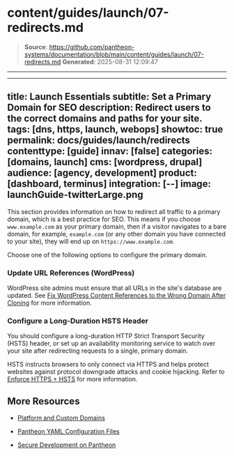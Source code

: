 # content/guides/launch/07-redirects.md

> **Source**: https://github.com/pantheon-systems/documentation/blob/main/content/guides/launch/07-redirects.md
> **Generated**: 2025-08-31 12:09:47

---

---
title: Launch Essentials
subtitle: Set a Primary Domain for SEO
description: Redirect users to the correct domains and paths for your site.
tags: [dns, https, launch, webops]
showtoc: true
permalink: docs/guides/launch/redirects
contenttype: [guide]
innav: [false]
categories: [domains, launch]
cms: [wordpress, drupal]
audience: [agency, development]
product: [dashboard, terminus]
integration: [--]
image: launchGuide-twitterLarge.png
---

This section provides information on how to redirect all traffic to a primary domain, which is a best practice for SEO. This means if you choose `www.example.com` as your primary domain, then if a visitor navigates to a bare domain, for example, `example.com` (or any other domain you have connected to your site), they will end up on `https://www.example.com`.

Choose one of the following options to configure the primary domain.

<Partial file="primary-domain.md" />

### Update URL References (WordPress)

WordPress site admins must ensure that all URLs in the site's database are updated. See [Fix WordPress Content References to the Wrong Domain After Cloning](/guides/wordpress-developer/wordpress-broken-links#fix-wordpress-content-references-to-the-wrong-domain-after-cloning) for more information.

### Configure a Long-Duration HSTS Header

You should configure a long-duration HTTP Strict Transport Security (HSTS) header, or set up an availability monitoring service to watch over your site after redirecting requests to a single, primary domain.

HSTS instructs browsers to only connect via HTTPS and helps protect websites against protocol downgrade attacks and cookie hijacking. Refer to [Enforce HTTPS + HSTS](/pantheon-yml#enforce-https--hsts) for more information.

## More Resources

- [Platform and Custom Domains](/guides/domains)

- [Pantheon YAML Configuration Files](/pantheon-yml)

- [Secure Development on Pantheon](/guides/secure-development)
